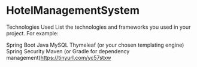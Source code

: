 # HotelManagementSystem
Technologies Used
List the technologies and frameworks you used in your project. For example:

Spring Boot
Java
MySQL
Thymeleaf (or your chosen templating engine)
Spring Security
Maven (or Gradle for dependency management)https://tinyurl.com/yc57stxw
